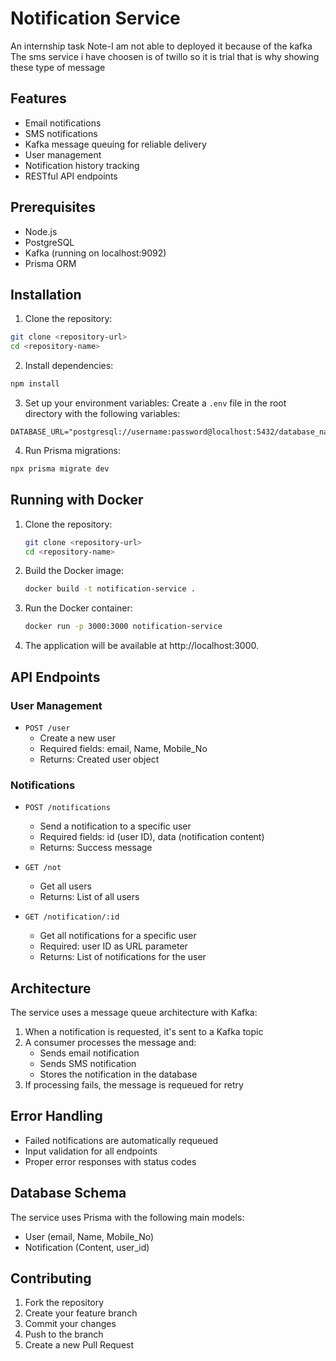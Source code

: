 # Notification Service
An internship task
Note-I am not able to deployed it because of the kafka 
The sms service i have choosen is of twillo so it is trial that is why showing these type of message

## Features

- Email notifications
- SMS notifications
- Kafka message queuing for reliable delivery
- User management
- Notification history tracking
- RESTful API endpoints

## Prerequisites

- Node.js
- PostgreSQL
- Kafka (running on localhost:9092)
- Prisma ORM

## Installation

1. Clone the repository:
```bash
git clone <repository-url>
cd <repository-name>
```

2. Install dependencies:
```bash
npm install
```

3. Set up your environment variables:
Create a `.env` file in the root directory with the following variables:
```
DATABASE_URL="postgresql://username:password@localhost:5432/database_name"
```

4. Run Prisma migrations:
```bash
npx prisma migrate dev
```

## Running with Docker

1. Clone the repository:
   ```bash
   git clone <repository-url>
   cd <repository-name>
   ```

2. Build the Docker image:
   ```bash
   docker build -t notification-service .
   ```

3. Run the Docker container:
   ```bash
   docker run -p 3000:3000 notification-service
   ```

4. The application will be available at http://localhost:3000.

## API Endpoints

### User Management

- `POST /user`
  - Create a new user
  - Required fields: email, Name, Mobile_No
  - Returns: Created user object

### Notifications

- `POST /notifications`
  - Send a notification to a specific user
  - Required fields: id (user ID), data (notification content)
  - Returns: Success message

- `GET /not`
  - Get all users
  - Returns: List of all users

- `GET /notification/:id`
  - Get all notifications for a specific user
  - Required: user ID as URL parameter
  - Returns: List of notifications for the user

## Architecture

The service uses a message queue architecture with Kafka:

1. When a notification is requested, it's sent to a Kafka topic
2. A consumer processes the message and:
   - Sends email notification
   - Sends SMS notification
   - Stores the notification in the database
3. If processing fails, the message is requeued for retry

## Error Handling

- Failed notifications are automatically requeued
- Input validation for all endpoints
- Proper error responses with status codes

## Database Schema

The service uses Prisma with the following main models:
- User (email, Name, Mobile_No)
- Notification (Content, user_id)

## Contributing

1. Fork the repository
2. Create your feature branch
3. Commit your changes
4. Push to the branch
5. Create a new Pull Request